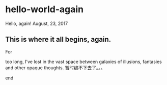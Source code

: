 # hello-world-again
Hello, again! August, 23, 2017

## This is where it all begins, again.

For 

too long, I've lost in the vast space between galaxies of illusions, fantasies and other opaque thoughts.
暂时编不下去了。。。

end
